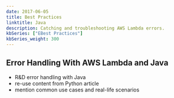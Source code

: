 ```yaml
---
date: 2017-06-05
title: Best Practices
linktitle: Java
description: Catching and troubleshooting AWS Lambda errors.
kbSeries: ["EBest Practices"]
kbSeries_weight: 300
---
```


<h2>
  <span class="h2 underlined bold">
    Error Handling With AWS Lambda and Java
  </span>
</h2>

- R&D error handling with Java
- re-use content from Python article
- mention common use cases and real-life scenarios